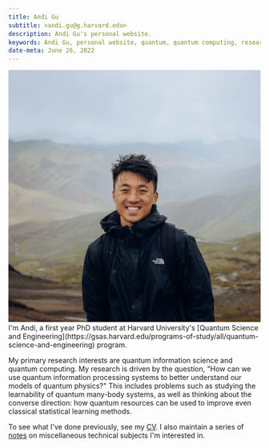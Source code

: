 ```yaml
---
title: Andi Gu
subtitle: <andi.gu@g.harvard.edu>
description: Andi Gu's personal website.
keywords: Andi Gu, personal website, quantum, quantum computing, research
date-meta: June 26, 2022
---
```


<div class="profile-container"><img src="/static/img/profile.jpeg" class="profile-img"></div>
I'm Andi, a first year PhD student at Harvard University's [Quantum Science and Engineering](https://gsas.harvard.edu/programs-of-study/all/quantum-science-and-engineering) program.

My primary research interests are quantum information science and quantum computing. My research is driven by the question, "How can we use quantum information processing systems to better understand our models of quantum physics?" This includes problems such as studying the learnability of quantum many-body systems, as well as thinking about the converse direction: how quantum resources can be used to improve even classical statistical learning methods. 

To see what I've done previously, see my [CV](/static/pdf/Resume.pdf). I also maintain a series of [notes](/notes) on miscellaneous technical subjects I'm interested in.
